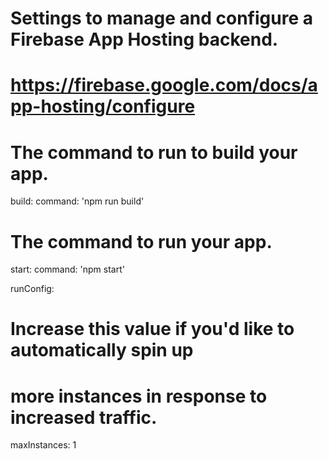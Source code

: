 # Settings to manage and configure a Firebase App Hosting backend.
# https://firebase.google.com/docs/app-hosting/configure

# The command to run to build your app.
build:
  command: 'npm run build'
  
# The command to run your app.
start:
  command: 'npm start'

runConfig:
  # Increase this value if you'd like to automatically spin up
  # more instances in response to increased traffic.
  maxInstances: 1
